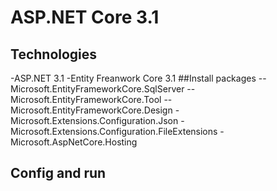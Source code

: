 # ASP.NET Core 3.1
## Technologies
-ASP.NET 3.1
-Entity Freanwork Core 3.1
##Install packages
--Microsoft.EntityFrameworkCore.SqlServer
--Microsoft.EntityFrameworkCore.Tool
--Microsoft.EntityFrameworkCore.Design
-Microsoft.Extensions.Configuration.Json
-Microsoft.Extensions.Configuration.FileExtensions
-Microsoft.AspNetCore.Hosting
## Config and run
##